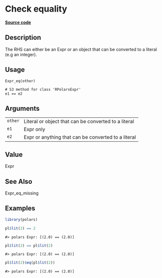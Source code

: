 
# Check equality

[**Source code**](https://github.com/pola-rs/r-polars/tree/4c60e4ba5981c539b9639261157303d78f545b69/R/expr__expr.R#L336)

## Description

The RHS can either be an Expr or an object that can be converted to a
literal (e.g an integer).

## Usage

<pre><code class='language-R'>Expr_eq(other)

# S3 method for class 'RPolarsExpr'
e1 == e2
</code></pre>

## Arguments

<table>
<tr>
<td style="white-space: nowrap; font-family: monospace; vertical-align: top">
<code id="Expr_eq_:_other">other</code>
</td>
<td>
Literal or object that can be converted to a literal
</td>
</tr>
<tr>
<td style="white-space: nowrap; font-family: monospace; vertical-align: top">
<code id="Expr_eq_:_e1">e1</code>
</td>
<td>
Expr only
</td>
</tr>
<tr>
<td style="white-space: nowrap; font-family: monospace; vertical-align: top">
<code id="Expr_eq_:_e2">e2</code>
</td>
<td>
Expr or anything that can be converted to a literal
</td>
</tr>
</table>

## Value

Expr

## See Also

Expr_eq_missing

## Examples

``` r
library(polars)

pl$lit(2) == 2
```

    #> polars Expr: [(2.0) == (2.0)]

``` r
pl$lit(2) == pl$lit(2)
```

    #> polars Expr: [(2.0) == (2.0)]

``` r
pl$lit(2)$eq(pl$lit(2))
```

    #> polars Expr: [(2.0) == (2.0)]
